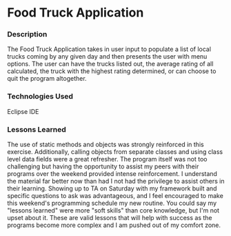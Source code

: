 # Food Truck Application
### Description
  The Food Truck Application takes in user input to populate a list of local trucks coming by any given day and then presents the user with menu options. The user can have the trucks listed out, the average rating of all calculated, the truck with the highest rating determined, or can choose to quit the program altogether. 
### Technologies Used
  Eclipse IDE
### Lessons Learned
  The use of static methods and objects was strongly reinforced in this exercise. Additionally, calling objects from separate classes and using class level data fields were a great refresher. The program itself was not too challenging but having the opportunity to assist my peers with their programs over the weekend provided intense reinforcement. I understand the material far better now than had I not had the privilege to assist others in their learning. Showing up to TA on Saturday with my framework built and specific questions to ask was advantageous, and I feel encouraged to make this weekend's programming schedule my new routine. You could say my "lessons learned" were more "soft skills" than core knowledge, but I'm not upset about it. These are valid lessons that will help with success as the programs become more complex and I am pushed out of my comfort zone. 